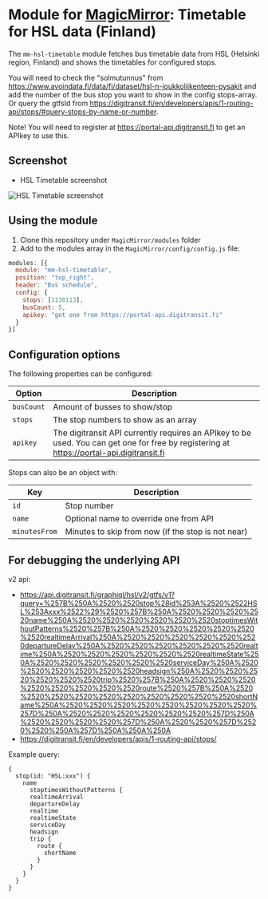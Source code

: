 # Module for [MagicMirror](https://magicmirror.builders/): Timetable for HSL data (Finland)

The `mm-hsl-timetable` module fetches bus timetable data from HSL (Helsinki region, Finland) and shows the timetables for configured stops.

You will need to check the "solmutunnus" from https://www.avoindata.fi/data/fi/dataset/hsl-n-joukkoliikenteen-pysakit and add the number of the bus stop you want to show in the config stops-array. Or query the gtfsId from https://digitransit.fi/en/developers/apis/1-routing-api/stops/#query-stops-by-name-or-number.

Note! You will need to register at https://portal-api.digitransit.fi to get an APIkey to use this.

## Screenshot

- HSL Timetable screenshot

![HSL Timetable screenshot](screenshot.png)

## Using the module

1) Clone this repository under `MagicMirror/modules` folder
2) Add to the modules array in the `MagicMirror/config/config.js` file:
````javascript
modules: [{
  module: "mm-hsl-timetable",
  position: "top_right",
  header: "Bus schedule",
  config: {
    stops: [1130113],
    busCount: 5,
    apikey: "get one from https://portal-api.digitransit.fi"
  }
}]
````

## Configuration options

The following properties can be configured:


| Option                       | Description
| ---------------------------- | -----------
| `busCount`                   | Amount of busses to show/stop
| `stops`                 	   | The stop numbers to show as an array
| `apikey`                 	   | The digitransit API currently requires an APIkey to be used. You can get one for free by registering at https://portal-api.digitransit.fi

Stops can also be an object with:

| Key                          | Description
| ---------------------------- | -----------
| `id`                         | Stop number
| `name`                 	     | Optional name to override one from API
| `minutesFrom`                | Minutes to skip from now (if the stop is not near)

## For debugging the underlying API

v2 api:
- https://api.digitransit.fi/graphiql/hsl/v2/gtfs/v1?query=%257B%250A%2520%2520stop%28id%253A%2520%2522HSL%253Axxx%2522%29%2520%257B%250A%2520%2520%2520%2520name%250A%2520%2520%2520%2520%2520%2520stoptimesWithoutPatterns%2520%257B%250A%2520%2520%2520%2520%2520%2520realtimeArrival%250A%2520%2520%2520%2520%2520%2520departureDelay%250A%2520%2520%2520%2520%2520%2520realtime%250A%2520%2520%2520%2520%2520%2520realtimeState%250A%2520%2520%2520%2520%2520%2520serviceDay%250A%2520%2520%2520%2520%2520%2520headsign%250A%2520%2520%2520%2520%2520%2520trip%2520%257B%250A%2520%2520%2520%2520%2520%2520%2520%2520route%2520%257B%250A%2520%2520%2520%2520%2520%2520%2520%2520%2520%2520shortName%250A%2520%2520%2520%2520%2520%2520%2520%2520%257D%250A%2520%2520%2520%2520%2520%2520%257D%250A%2520%2520%2520%2520%257D%250A%2520%2520%257D%2520%2520%250A%257D%250A%250A%250A
- https://digitransit.fi/en/developers/apis/1-routing-api/stops/

Example query:
```
{
  stop(id: "HSL:xxx") {
    name
      stoptimesWithoutPatterns {
      realtimeArrival
      departureDelay
      realtime
      realtimeState
      serviceDay
      headsign
      trip {
        route {
          shortName
        }
      }
    }
  }
}
```

